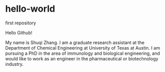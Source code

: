 hello-world
===========

first repository

Hello Github!

My name is Shuqi Zhang. I am a graduate research assistant at the Department of Chemical Engineering at University of Texas at Austin. I am pursuing a PhD in the area of immunology and biological engineering, and would like to work as an engineer in the pharmaceutical or biotechnology industry.
